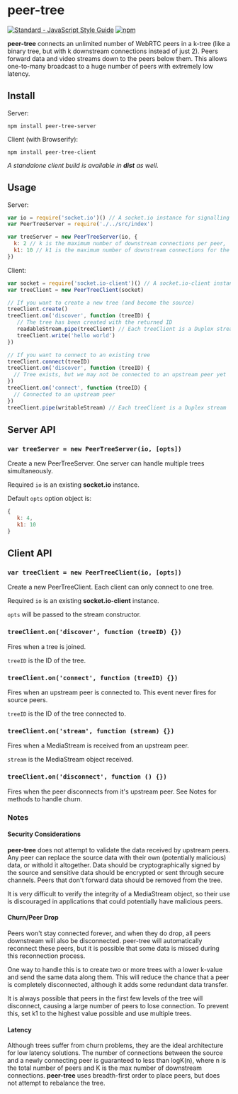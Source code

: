 # peer-tree
[![Standard - JavaScript Style Guide](https://img.shields.io/badge/code%20style-standard-brightgreen.svg)](http://standardjs.com/) [![npm](https://img.shields.io/npm/dt/simple-signal-client.svg)](https://www.npmjs.org/package/simple-signal-client)

**peer-tree** connects an unlimited number of WebRTC peers in a k-tree (like a binary tree, but with k downstream connections instead of just 2). Peers forward data and video streams down to the peers below them. This allows one-to-many broadcast to a huge number of peers with extremely low latency.

## Install

Server:
```
npm install peer-tree-server
```

Client (with Browserify):  
```
npm install peer-tree-client
```

*A standalone client build is available in **dist** as well.*

## Usage

Server:

```javascript
var io = require('socket.io')() // A socket.io instance for signalling
var PeerTreeServer = require('./../src/index')

var treeServer = new PeerTreeServer(io, {
  k: 2 // k is the maximum number of downstream connections per peer,
  k1: 10 // k1 is the maximum number of downstream connections for the source
})
```

Client: 

```javascript
var socket = require('socket.io-client')() // A socket.io-client instance for signalling
var treeClient = new PeerTreeClient(socket)

// If you want to create a new tree (and become the source)
treeClient.create()
treeClient.on('discover', function (treeID) {
   // The tree has been created with the returned ID
   readableStream.pipe(treeClient) // Each treeClient is a Duplex stream
   treeClient.write('hello world')
})

// If you want to connect to an existing tree
treeClient.connect(treeID)
treeClient.on('discover', function (treeID) {
  // Tree exists, but we may not be connected to an upstream peer yet
})
treeClient.on('connect', function (treeID) {
  // Connected to an upstream peer
})
treeClient.pipe(writableStream) // Each treeClient is a Duplex stream
```

## Server API

### `var treeServer = new PeerTreeServer(io, [opts])`

Create a new PeerTreeServer. One server can handle multiple trees simultaneously.

Required `io` is an existing **socket.io** instance.

Default `opts` option object is:
```javascript
{
   k: 4,
   k1: 10
}
``` 

## Client API

### `var treeClient = new PeerTreeClient(io, [opts])`

Create a new PeerTreeClient. Each client can only connect to one tree.

Required `io` is an existing **socket.io-client** instance.

`opts` will be passed to the stream constructor.

### `treeClient.on('discover', function (treeID) {})`

Fires when a tree is joined.

`treeID` is the ID of the tree.

### `treeClient.on('connect', function (treeID) {})`

Fires when an upstream peer is connected to. This event never fires for source peers.

`treeID` is the ID of the tree connected to.

### `treeClient.on('stream', function (stream) {})`

Fires when a MediaStream is received from an upstream peer.

`stream` is the MediaStream object received.

### `treeClient.on('disconnect', function () {})`

Fires when the peer disconnects from it's upstream peer. See Notes for methods to handle churn.

### Notes

#### Security Considerations

**peer-tree** does not attempt to validate the data received by upstream peers. Any peer can replace the source data with their own (potentially malicious) data, or withold it altogether. Data should be cryptographically signed by the source and sensitive data should be encrypted or sent through secure channels. Peers that don't forward data should be removed from the tree.

It is very difficult to verify the integrity of a MediaStream object, so their use is discouraged in applications that could potentially have malicious peers.

#### Churn/Peer Drop

Peers won't stay connected forever, and when they do drop, all peers downstream will also be disconnected. peer-tree will automatically reconnect these peers, but it is possible that some data is missed during this reconnection process.

One way to handle this is to create two or more trees with a lower k-value and send the same data along them. This will reduce the chance that a peer is completely disconnected, although it adds some redundant data transfer.

It is always possible that peers in the first few levels of the tree will disconnect, causing a large number of peers to lose connection. To prevent this, set k1 to the highest value possible and use multiple trees.

#### Latency

Although trees suffer from churn problems, they are the ideal architecture for low latency solutions. The number of connections between the source and a newly connecting peer is guaranteed to less than logK(n), where n is the total number of peers and K is the max number of downstream connections. **peer-tree** uses breadth-first order to place peers, but does not attempt to rebalance the tree.

